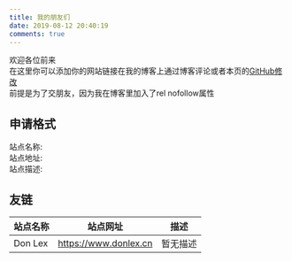 ```yaml
---
title: 我的朋友们
date: 2019-08-12 20:40:19
comments: true
---
```


欢迎各位前来  
在这里你可以添加你的网站链接在我的博客上通过博客评论或者本页的[GitHub修改](https://github.com/Mryan2005/mryan2005.github.io/blob/src/source/friends/index.md)</a>  
前提是为了交朋友，因为我在博客里加入了rel nofollow属性  

## 申请格式

站点名称:  
站点地址:  
站点描述:  

## 友链

| 站点名称 | 站点网址 | 描述 |
| --- | --- | --- |
| Don Lex | <a href="https://www.donlex.cn" rel="nofollow" rel="noopener" target="_blank">https://www.donlex.cn</a> | 暂无描述 |